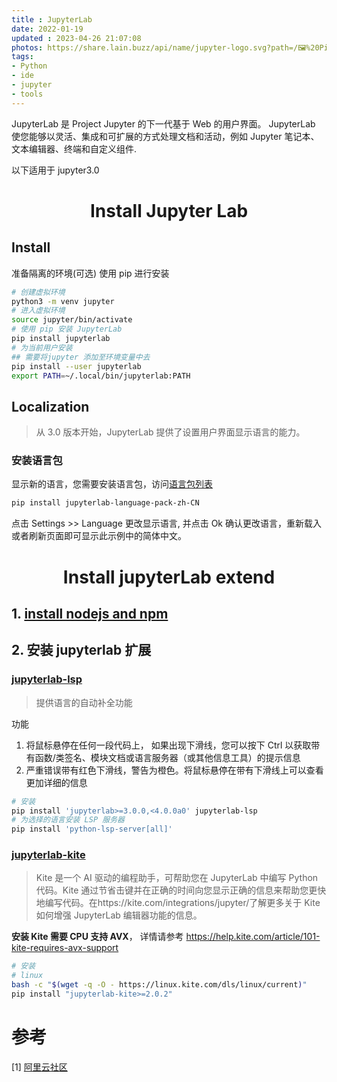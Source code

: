```yaml
---
title : JupyterLab
date: 2022-01-19
updated : 2023-04-26 21:07:08
photos: https://share.lain.buzz/api/name/jupyter-logo.svg?path=/🖼%20Picture/图床/博客/jupyter-logo.svg
tags:
- Python
- ide
- jupyter
- tools
---
```


JupyterLab 是 Project Jupyter 的下一代基于 Web 的用户界面。
JupyterLab 使您能够以灵活、集成和可扩展的方式处理文档和活动，例如 Jupyter 笔记本、文本编辑器、终端和自定义组件.

以下适用于 jupyter3.0 

<!--more-->

# <center>Install Jupyter Lab

## Install

准备隔离的环境(可选)
使用 pip 进行安装

```bash
# 创建虚拟环境
python3 -m venv jupyter
# 进入虚拟环境
source jupyter/bin/activate
# 使用 pip 安装 JupyterLab
pip install jupyterlab
# 为当前用户安装
## 需要将jupyter 添加至环境变量中去
pip install --user jupyterlab
export PATH=~/.local/bin/jupyterlab:PATH
```

## Localization

> 从 3.0 版本开始，JupyterLab 提供了设置用户界面显示语言的能力。

### 安装语言包
显示新的语言，您需要安装语言包，访问[语言包列表](https://github.com/jupyterlab/language-packs/tree/master/language-packs) 
```bash
pip install jupyterlab-language-pack-zh-CN
```
点击 Settings >> Language 更改显示语言, 并点击 Ok 确认更改语言，重新载入或者刷新页面即可显示此示例中的简体中文。

# <center>Install jupyterLab extend

## 1. [install nodejs and npm](../tools-install-nodejs) 


## 2. 安装 jupyterlab 扩展

###  [jupyterlab-lsp](https://github.com/jupyter-lsp/jupyterlab-lsp)

> 提供语言的自动补全功能 

功能
1. 将鼠标悬停在任何一段代码上， 如果出现下滑线，您可以按下 Ctrl 以获取带有函数/类签名、模块文档或语言服务器（或其他信息工具）的提示信息
2. 严重错误带有红色下滑线，警告为橙色。将鼠标悬停在带有下滑线上可以查看更加详细的信息

```bash
# 安装
pip install 'jupyterlab>=3.0.0,<4.0.0a0' jupyterlab-lsp
# 为选择的语言安装 LSP 服务器
pip install 'python-lsp-server[all]'
```

### [jupyterlab-kite](https://github.com/kiteco/jupyterlab-kite)

> Kite 是一个 AI 驱动的编程助手，可帮助您在 JupyterLab 中编写 Python 代码。Kite 通过节省击键并在正确的时间向您显示正确的信息来帮助您更快地编写代码。在https://kite.com/integrations/jupyter/了解更多关于 Kite 如何增强 JupyterLab 编辑器功能的信息。

**安装 Kite 需要 CPU 支持 AVX**， 详情请参考 https://help.kite.com/article/101-kite-requires-avx-support

```bash
# 安装
# linux
bash -c "$(wget -q -O - https://linux.kite.com/dls/linux/current)"
pip install "jupyterlab-kite>=2.0.2"
```

# 参考
[1] [阿里云社区](https://developer.aliyun.com/article/760687)
